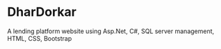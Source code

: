 # DharDorkar
A lending platform website using Asp.Net, C#, SQL server management, HTML, CSS, Bootstrap

